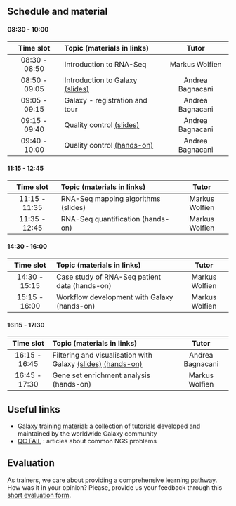 ## Schedule and material

#### 08:30 - 10:00
| Time slot | Topic (materials in links) | Tutor |
| :---: | :--- | :---: |
| 08:30 - 08:50 | Introduction to RNA-Seq | Markus Wolfien |
| 08:50 - 09:05 | Introduction to Galaxy [(slides)](https://galaxyproject.github.io/training-material/topics/introduction/slides/introduction.html#1) | Andrea Bagnacani |
| 09:05 - 09:15 | Galaxy - registration and tour | Andrea Bagnacani |
| 09:15 - 09:40 | Quality control [(slides)](https://galaxyproject.github.io/training-material/topics/sequence-analysis/tutorials/quality-control/slides.html#1) | Andrea Bagnacani |
| 09:40 - 10:00 | Quality control [(hands-on)](https://galaxyproject.github.io/training-material/topics/sequence-analysis/tutorials/quality-control/tutorial.html) | Andrea Bagnacani |

#### 11:15 - 12:45
| Time slot     | Topic (materials in links) | Tutor |
| :---: | :--- | :---: |
| 11:15 - 11:35 | RNA-Seq mapping algorithms (slides) | Markus Wolfien |
| 11:35 - 12:45 | RNA-Seq quantification (hands-on) | Markus Wolfien |

#### 14:30 - 16:00
| Time slot     | Topic (materials in links) | Tutor |
| :---: | :--- | :---: |
| 14:30 - 15:15 | Case study of RNA-Seq patient data (hands-on) | Markus Wolfien |
| 15:15 - 16:00 | Workflow development with Galaxy (hands-on) | Markus Wolfien |

#### 16:15 - 17:30
| Time slot     | Topic (materials in links) | Tutor |
| :---: | :--- | :---: |
| 16:15 - 16:45 | Filtering and visualisation with Galaxy [(slides)](https://galaxyproject.github.io/training-material/topics/transcriptomics/tutorials/rna-seq-viz-with-cummerbund/slides.html) [(hands-on)](https://galaxyproject.github.io/training-material/topics/transcriptomics/tutorials/rna-seq-viz-with-cummerbund/tutorial.html) | Andrea Bagnacani |
| 16:45 - 17:30 | Gene set enrichment analysis (hands-on) | Markus Wolfien |


## Useful links
- [Galaxy training material](https://galaxyproject.github.io/training-material/): a collection of tutorials developed and maintained by the worldwide Galaxy community
- [QC FAIL](https://sequencing.qcfail.com/) : articles about common NGS problems


## Evaluation
As trainers, we care about providing a comprehensive learning pathway. How was it in your opinion? Please, provide us your feedback through this [short evaluation form](https://de.surveymonkey.com/r/denbi-course?sc=rbc&id=000140).
